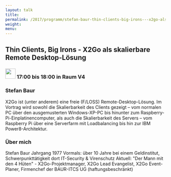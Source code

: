 ```yaml
---
layout: talk
title:
permalink: /2017/programm/stefan-baur-thin-clients-big-irons---x2go-als-skalierbare-remote-desktop-loesung/
weight:
menu:
---
```

## Thin Clients, Big Irons - X2Go als skalierbare Remote Desktop-Lösung

### <img height = "32" src="../../../images/talk.svg"> 17:00 bis 18:00 in Raum V4

### Stefan Baur

X2Go ist (unter anderem) eine freie (F/LOSS) Remote-Desktop-Lösung. Im Vortrag wird sowohl die Skalierbarkeit des Clients gezeigt – vom normalen PC über den ausgemusterten Windows-XP-PC bis hinunter zum Raspberry-Pi-Einplatinencomputer, als auch die Skalierbarkeit des Servers – vom Raspberry Pi über eine Serverfarm mit Loadbalancing bis hin zur IBM Power8-Architektur.

### Über mich

Stefan Baur Jahrgang 1977 Vormals: über 10 Jahre bei einem Geldinstitut, Schwerpunkttätigkeit dort IT-Security & Virenschutz Aktuell: "Der Mann mit den 4 Hüten" - X2Go-Projektmanager, X2Go Lead Evangelist, X2Go Event-Planer, Firmenchef der BAUR-ITCS UG (haftungsbeschränkt)

